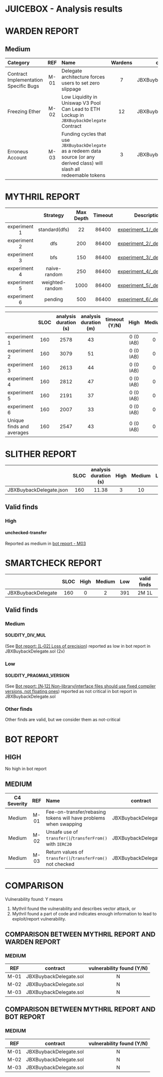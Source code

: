 # JUICEBOX - Analysis results

# WARDEN REPORT

## Medium

| Category                              | REF  | Name                                                                                                                              | Wardens |        contract        |
|:--------------------------------------|:----:|:----------------------------------------------------------------------------------------------------------------------------------|:-------:|:----------------------:|
| Contract Implementation Specific Bugs | M-01 | Delegate architecture forces users to set zero slippage                                                                           |    7    | JBXBuybackDelegate.sol |
| Freezing Ether                        | M-02 | Low Liquidity in Uniswap V3 Pool Can Lead to ETH Lockup in ```JBXBuybackDelegate``` Contract                                      |   12    | JBXBuybackDelegate.sol |
| Erroneus Account                      | M-03 | Funding cycles that use ```JBXBuybackDelegate``` as a redeem data source (or any derived class) will slash all redeemable tokens  |    3    | JBXBuybackDelegate.sol |

# MYTHRIL REPORT

|              |    Strategy     | Max Depth | Timeout |                       Description file                       |
|:------------:|:---------------:|:---------:|:-------:|:------------------------------------------------------------:|
| experiment 1 |  standard(dfs)  |    22     |  86400  | [experiment_1/_description.md](experiment_1/_description.md) |
| experiment 2 |       dfs       |    200    |  86400  | [experiment_2/_description.md](experiment_2/_description.md) |
| experiment 3 |       bfs       |    150    |  86400  | [experiment_3/_description.md](experiment_3/_description.md) |
| experiment 4 |  naive-random   |    250    |  86400  | [experiment_4/_description.md](experiment_4/_description.md) |
| experiment 5 | weighted-random |   1000    |  86400  | [experiment_5/_description.md](experiment_5/_description.md) |
| experiment 6 |     pending     |    500    |  86400  | [experiment_6/_description.md](experiment_6/_description.md) |

|                           | SLOC | analysis duration (s) | analysis duration (m) | timeout (Y/N) |   High    | Medium | Low | valid finds |
|:--------------------------|:----:|:---------------------:|:---------------------:|:-------------:|:---------:|:------:|:---:|:-----------:|
| experiment 1              | 160  |         2578          |          43           |               | 0 (0 IAB) |   0    |  0  |      0      |
| experiment 2              | 160  |         3079          |          51           |               | 0 (0 IAB) |   0    |  0  |      0      |
| experiment 3              | 160  |         2613          |          44           |               | 0 (0 IAB) |   0    |  0  |      0      |
| experiment 4              | 160  |         2812          |          47           |               | 0 (0 IAB) |   0    |  0  |      0      |
| experiment 5              | 160  |         2191          |          37           |               | 0 (0 IAB) |   0    |  0  |      0      |
| experiment 6              | 160  |         2007          |          33           |               | 0 (0 IAB) |   0    |  0  |      0      |
| Unique finds and averages | 160  |         2547          |          43           |               | 0 (0 IAB) |   0    |  0  |      0      | 

# SLITHER REPORT
|                         | SLOC | analysis duration (s) | High | Medium | Low | valid finds |
|:-----------------------:|:----:|:---------------------:|:----:|:------:|:---:|:-----------:|
| JBXBuybackDelegate.json | 160  |         11.38         |  3   |   10   |  4  |     1H      |

## Valid finds
### High
#### unchecked-transfer
Reported as medium in [bot report - M03](https://gist.github.com/itsmetechjay/2efc963de59bcad62e69de48171d10ca#m03-return-values-of-transfertransferfrom-not-checked)


# SMARTCHECK REPORT
|                    | SLOC | High | Medium | Low | valid finds |
|:------------------:|:----:|:----:|:------:|:---:|:-----------:|
| JBXBuybackDelegate | 160  |  0   |   2    | 391 |    2M 1L    |


## Valid finds
### Medium
#### SOLIDITY_DIV_MUL 
(See [Bot report: [L‑02] Loss of precision](https://gist.github.com/itsmetechjay/2efc963de59bcad62e69de48171d10ca#l02-loss-of-precision))
reported as low in bot report
in JBXBuybackDelegate.sol (2x)

### Low
#### SOLIDITY_PRAGMAS_VERSION
(See [Bot report: [N‑12] Non-library/interface files should use fixed compiler versions, not floating ones](https://gist.github.com/itsmetechjay/2efc963de59bcad62e69de48171d10ca#n12-non-libraryinterface-files-should-use-fixed-compiler-versions-not-floating-ones))
reported as not critical in bot report
in JBXBuybackDelegate.sol

### Other finds
Other finds are valid, but we consider them as not-critical


# BOT REPORT

## HIGH
No high in bot report

## MEDIUM
| C4 Severity | REF  | Name                                                                   |        contract        |
|:-----------:|:----:|:-----------------------------------------------------------------------|:----------------------:|
|   Medium    | M-01 | Fee-on-transfer/rebasing tokens will have problems when swapping       | JBXBuybackDelegate.sol |
|   Medium    | M-02 | Unsafe use of ```transfer()```/```transferFrom()``` with ```IERC20 ``` | JBXBuybackDelegate.sol |
|   Medium    | M-03 | Return values of ```transfer()```/```transferFrom()``` not checked     | JBXBuybackDelegate.sol |

# COMPARISON

Vulnerability found: Y means
1) Mythril found the vulnerability and describes vector attack, or
2) Mythril found a part of code and indicates enough information to lead to exploit/report vulnerability.

## COMPARISON BETWEEN MYTHRIL REPORT AND WARDEN REPORT

### MEDIUM
| REF  |        contract        | vulnerability found (Y/N) |
|:----:|:----------------------:|:-------------------------:|
| M-01 | JBXBuybackDelegate.sol |             N             |
| M-02 | JBXBuybackDelegate.sol |             N             |
| M-03 | JBXBuybackDelegate.sol |             N             |

## COMPARISON BETWEEN MYTHRIL REPORT AND BOT REPORT

### MEDIUM
| REF  |        contract        | vulnerability found (Y/N) |
|:----:|:----------------------:|:-------------------------:|
| M-01 | JBXBuybackDelegate.sol |             N             |
| M-02 | JBXBuybackDelegate.sol |             N             |
| M-03 | JBXBuybackDelegate.sol |             N             |







